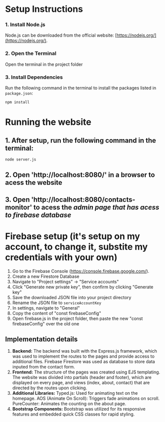 # Setup Instructions

### 1. Install Node.js
Node.js can be downloaded from the official website: [https://nodejs.org/](https://nodejs.org/).

### 2. Open the Terminal
Open the terminal in the project folder

### 3. Install Dependencies
Run the following command in the terminal to install the packages listed in `package.json`:

```bash
npm install
```

# Running the website
## 1. After setup, run the following command in the terminal:
```bash
node server.js
```

## 2. Open 'http://localhost:8080/' in a browser to acess the website

## 3. Open 'http://localhost:8080/contacts-monitor' to acess the ***admin page that has acess to firebase database***


# Firebase setup (it's setup on my account, to change it, substite my credentials with your own)

1. Go to the Firebase Console (https://console.firebase.google.com/).
2. Create a new Firestore Database
3. Navigate to "Project settings" -> "Service accounts"
4. Click "Generate new private key", then confirm by clicking "Generate key"
5. Save the downloaded JSON file into your project directory
6. Rename the JSON file to `serviceAccountKey`
7. In settings, navigate to "General"
8. Copy the content of "const firebaseConfig"
9. Open firebase.js in the project folder, then paste the new "const firebaseConfig" over the old one

## Implementation details
1. **Backend:**
The backend was built with the Express.js framework, which was used to implement the routes to the pages and provide access to additional files. Firebase Firestore was used as database to store data inputed from the contact form.
2. **Frontend:**
The structure of the pages was created using EJS templating. The website was divided into partials (header and footer), which are displayed on every page, and views (index, about, contact) that are directed by the routes upon clicking.
3. **Additional Libraries:**
    Typed.js: Used for animating text on the homepage.
    AOS (Animate On Scroll): Triggers fade animations on scroll.
    PureCounter: Animates the counting on the about page.
4. **Bootstrap Components:**
Bootstrap was utilized for its responsive features and embedded quick CSS classes for rapid styling.
